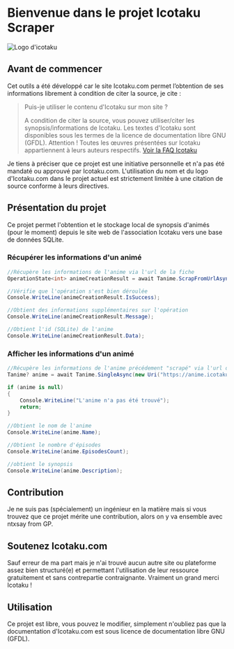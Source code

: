 # Bienvenue dans le projet Icotaku Scraper

![Logo d'icotaku](https://communaute.icotaku.com/images/communaute/logo.png)

## Avant de commencer

Cet outils a été développé car le site Icotaku.com permet l’obtention de ses informations librement à condition de citer la source, je cite :

> Puis-je utiliser le contenu d'Icotaku sur mon site ?
>
> A condition de citer la source, vous pouvez utiliser/citer les
> synopsis/informations de Icotaku. Les textes d'Icotaku sont
> disponibles sous les termes de la licence de documentation libre GNU
> (GFDL). Attention ! Toutes les œuvres présentées sur Icotaku
> appartiennent à leurs auteurs respectifs.
> [Voir la FAQ Icotaku](https://communaute.icotaku.com/faq.html#6)

Je tiens à préciser que ce projet est une initiative personnelle et n'a pas été mandaté ou approuvé par Icotaku.com. L'utilisation du nom et du logo d'Icotaku.com dans le projet actuel est strictement limitée à une citation de source conforme à leurs directives.

## Présentation du projet
Ce projet permet l'obtention et le stockage local de synopsis d'animés (pour le moment) depuis le site web de l'association Icotaku vers une base de données SQLite.

### Récupérer les informations d'un animé

```cs
//Récupère les informations de l'anime via l'url de la fiche
OperationState<int> animeCreationResult = await Tanime.ScrapFromUrlAsync("https://anime.icotaku.com/anime/5633/Dr-STONE.html");

//Vérifie que l'opération s'est bien déroulée
Console.WriteLine(animeCreationResult.IsSuccess);

//Obtient des informations supplémentaires sur l'opération
Console.WriteLine(animeCreationResult.Message);

//Obtient l'id (SQLite) de l'anime
Console.WriteLine(animeCreationResult.Data);
```

### Afficher les informations d'un animé

```csharp
//Récupère les informations de l'anime précédement "scrapé" via l'url de la fiche
Tanime? anime = await Tanime.SingleAsync(new Uri("https://anime.icotaku.com/anime/5633/Dr-STONE.html"));

if (anime is null)
{
    Console.WriteLine("L'anime n'a pas été trouvé");
    return;
}

//Obtient le nom de l'anime
Console.WriteLine(anime.Name);

//Obtient le nombre d'épisodes
Console.WriteLine(anime.EpisodesCount);

//obtient le synopsis
Console.WriteLine(anime.Description);
```


## Contribution
Je ne suis pas (spécialement) un ingénieur en la matière mais si vous trouvez que ce projet mérite une contribution, alors on y va ensemble avec ntxsay from GP.

## Soutenez Icotaku.com
Sauf erreur de ma part mais je n'ai trouvé aucun autre site ou plateforme assez bien structuré(e) et permettant l'utilisation de leur ressource gratuitement et sans contrepartie contraignante. Vraiment un grand merci Icotaku !

## Utilisation
Ce projet est libre, vous pouvez le modifier, simplement n'oubliez pas que la documentation d'Icotaku.com est sous licence de documentation libre GNU (GFDL).
